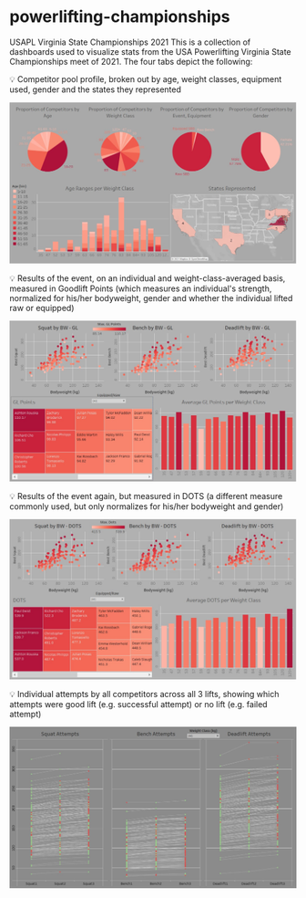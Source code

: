 # powerlifting-championships
USAPL Virginia State Championships 2021
This is a collection of dashboards used to visualize stats from the USA Powerlifting Virginia State Championships meet of 2021.
The four tabs depict the following:

  💡 Competitor pool profile, broken out by age, weight classes, equipment used, gender and the states they represented
  
![USAPL Competitor Profile](https://github.com/mhlieu/powerlifting-championships/blob/8460c349a2878ae42856a131be455bbb0a262686/USAPL%20-%20Competitor%20Profile.jpg)

  💡 Results of the event, on an individual and weight-class-averaged basis, measured in Goodlift Points (which measures an individual's strength, normalized for his/her bodyweight, gender and whether the individual lifted raw or equipped)
  
![USAPL GL Dashboard](https://github.com/mhlieu/powerlifting-championships/blob/8460c349a2878ae42856a131be455bbb0a262686/USAPL%20-%20GL%20Dashboard.jpg)

  💡 Results of the event again, but measured in DOTS (a different measure commonly used, but only normalizes for his/her bodyweight and gender)
  
![USAPL GL Dashboard](https://github.com/mhlieu/powerlifting-championships/blob/8460c349a2878ae42856a131be455bbb0a262686/USAPL%20-%20DOTS%20Dashboard.jpg)

  💡 Individual attempts by all competitors across all 3 lifts, showing which attempts were good lift (e.g. successful attempt) or no lift (e.g. failed attempt)
  
![USAPL GL Dashboard](https://github.com/mhlieu/powerlifting-championships/blob/8460c349a2878ae42856a131be455bbb0a262686/USAPL%20-%20Attempts.jpg)
